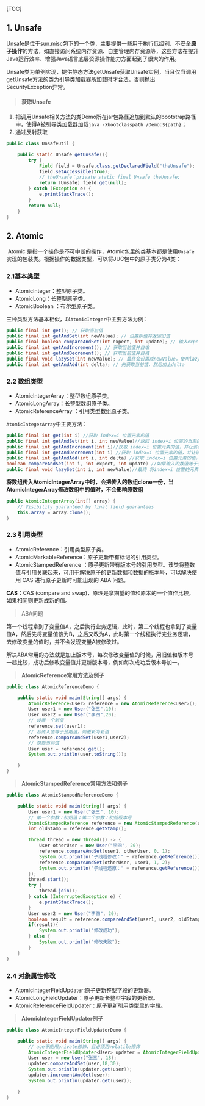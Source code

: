 [TOC]

## 1. Unsafe

​		Unsafe是位于sun.misc包下的一个类，主要提供一些用于执行低级别、不安全**原子操作**的方法，如直接访问系统内存资源、自主管理内存资源等，这些方法在提升Java运行效率、增强Java语言底层资源操作能力方面起到了很大的作用。

​		Unsafe类为单例实现，提供静态方法getUnsafe获取Unsafe实例，当且仅当调用getUnsafe方法的类为引导类加载器所加载时才合法，否则抛出SecurityException异常。

> #### 获取Unsafe

1. 把调用Unsafe相关方法的类Demo所在jar包路径追加到默认的bootstrap路径中，使得A被引导类加载器加载`java -Xbootclasspath /Demo:${path}`；
2. 通过反射获取

```java
public class UnsafeUtil {

    public static Unsafe getUnsafe(){
        try {
            Field field = Unsafe.class.getDeclaredField("theUnsafe");
            field.setAccessible(true);
            // theUnsafe：private static final Unsafe theUnsafe;
            return (Unsafe) field.get(null);
        } catch (Exception e) {
            e.printStackTrace();
        }
        return null;
    }
}
```





## 2. Atomic

​		Atomic 是指一个操作是不可中断的操作，Atomic包里的类基本都是使用`Unsafe`实现的包装类。根据操作的数据类型，可以将JUC包中的原子类分为4类：

### 2.1基本类型

- AtomicInteger：整型原子类。
- AtomicLong：长整型原子类。
- AtomicBoolean ：布尔型原子类。

三种类型方法基本相似，以`AtomicInteger`中主要方法为例：

```java
public final int get(); // 获取当前值
public final int getAndSet(int newValue); // 设置新值并返回旧值
public final boolean compareAndSet(int expect, int update); // 输入expect值等于预期值，则更新为新值update
public final int getAndIncrement(); // 获取当前值并自增
public final int getAndDecrement(); // 获取当前值并自减
public final void lazySet(int newValue); // 最终会设置成newValue，使用lazySet设置值后，可能导致其他线程在之后的一小段时间内还是可以读到旧的值。
public final int getAndAdd(int delta); // 先获取当前值，然后加上delta
```



### 2.2 数组类型

- AtomicIntegerArray：整型数组原子类。
- AtomicLongArray：长整型数组原子类。
- AtomicReferenceArray ：引用类型数组原子类。

`AtomicIntegerArray`中主要方法：

```java
public final int get(int i) //获取 index=i 位置元素的值
public final int getAndSet(int i, int newValue)//返回 index=i 位置的当前的值，并将其设置为新值：newValue
public final int getAndIncrement(int i)//获取 index=i 位置元素的值，并让该位置的元素自增
public final int getAndDecrement(int i) //获取 index=i 位置元素的值，并让该位置的元素自减
public final int getAndAdd(int i, int delta) //获取 index=i 位置元素的值，并加上预期的值
boolean compareAndSet(int i, int expect, int update) //如果输入的数值等于预期值，则以原子方式将 index=i 位置的元素值设置为输入值（update）
public final void lazySet(int i, int newValue)//最终 将index=i 位置的元素设置为newValue,使用 lazySet 设置之后可能导致其他线程在之后的一小段时间内还是可以读到旧的值。
```

**将数组传入AtomicIntegerArray中时，会把传入的数组clone一份，当AtomicIntegerArray修改数组中的值时，不会影响原数组**

```java
public AtomicIntegerArray(int[] array) {
    // Visibility guaranteed by final field guarantees
    this.array = array.clone();
}
```



### 2.3 引用类型

- AtomicReference：引用类型原子类。
- AtomicMarkableReference：原子更新带有标记的引用类型。
- AtomicStampedReference ：原子更新带有版本号的引用类型。该类将整数值与引用关联起来，可用于解决原子的更新数据和数据的版本号，可以解决使用 CAS 进行原子更新时可能出现的 ABA 问题。

**CAS**：CAS (compare and swap)，原理是拿期望的值和原本的一个值作比较，如果相同则更新成新的值。

> ABA问题

​		第一个线程拿到了变量值A，之后执行业务逻辑，此时，第二个线程也拿到了变量值A，然后先将变量值该为B，之后又改为A，此时第一个线程执行完业务逻辑，去修改变量的值时，并不会发现变量A被修改过。

​		解决ABA常用的办法就是加上版本号，每次修改变量值的时候，用旧值和版本号一起比较，成功后修改变量值并更新版本号，例如每次成功后版本号加一。



> **AtomicReference常用方法及例子**

```java
public class AtomicReferenceDemo {

    public static void main(String[] args) {
        AtomicReference<User> reference = new AtomicReference<User>();
        User user1 = new User("张三",10);
        User user2 = new User("李四",20);
        // 设置一个新值
        reference.set(user1);
        // 若传入值等于预期值，则更新为新值
        reference.compareAndSet(user1,user2);
        // 获取当前值
        User user = reference.get();
        System.out.println(user.toString());

    }
}
```



> **AtomicStampedReference常用方法和例子**

```java
public class AtomicStampedReferenceDemo {

    public static void main(String[] args) {
        User user1 = new User("张三", 10);
        // 第一个参数：初始值；第二个参数：初始版本号
        AtomicStampedReference reference = new AtomicStampedReference(user1,0);
        int oldStamp = reference.getStamp();

        Thread thread = new Thread(() -> {
            User otherUser = new User("李四", 20);
            reference.compareAndSet(user1, otherUser, 0, 1);
            System.out.println("子线程修改：" + reference.getReference());
            reference.compareAndSet(otherUser, user1, 1, 2);
            System.out.println("子线程还原：" + reference.getReference());
        });
        thread.start();
        try {
            thread.join();
        } catch (InterruptedException e) {
            e.printStackTrace();
        }
        User user2 = new User("李四", 20);
        boolean result = reference.compareAndSet(user1, user2, oldStamp, oldStamp + 1);
        if(result){
            System.out.println("修改成功");
        } else {
            System.out.println("修改失败");
        }
    }
}
```



### 2.4 对象属性修改

- AtomicIntegerFieldUpdater:原子更新整型字段的更新器。
- AtomicLongFieldUpdater：原子更新长整型字段的更新器。
- AtomicReferenceFieldUpdater：原子更新引用类型里的字段。

> **AtomicIntegerFieldUpdater例子**

```java
public class AtomicIntegerFieldUpdaterDemo {

    public static void main(String[] args) {
        // age不能用private修饰，且必须用volatile修饰
        AtomicIntegerFieldUpdater<User> updater = AtomicIntegerFieldUpdater.newUpdater(User.class, "age");
        User user = new User("张三", 18);
        updater.compareAndSet(user,18,30);
        System.out.println(updater.get(user));
        updater.incrementAndGet(user);
        System.out.println(updater.get(user));

    }
}
```

